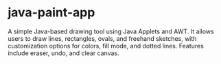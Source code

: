 # java-paint-app
A simple Java-based drawing tool using Java Applets and AWT. It allows users to draw lines, rectangles, ovals, and freehand sketches, with customization options for colors, fill mode, and dotted lines. Features include eraser, undo, and clear canvas.
